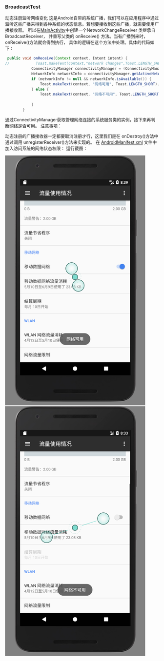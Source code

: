 ### BroadcastTest
动态注册监听网络变化
这是Android自带的系统广播，我们可以在应用程序中通过监听这些广播来得到各种系统的状态信息。若想要接收到这些广播，就需要使用广播接收器。
所以在[MainActivity](/app/src/main/java/lyp/com/broadcasttest/MainActivity.java)中创建一个NetworkChangeReceiver 类继承自BroadcastReceiver， 并重写父类的 onReceive() 方法。当有广播到来时，onReceive()方法就会得到执行， 具体的逻辑在这个方法中处理。具体的代码如下：
```Java
 public void onReceive(Context context, Intent intent) {
//            Toast.makeText(context,"network changes",Toast.LENGTH_SHORT).show();
            ConnectivityManager connectivityManager = (ConnectivityManager) getSystemService(Context.CONNECTIVITY_SERVICE);
            NetworkInfo networkInfo = connectivityManager.getActiveNetworkInfo();
            if (networkInfo != null && networkInfo.isAvailable()) {
                Toast.makeText(context, "网络可用", Toast.LENGTH_SHORT).show();
            } else {
                Toast.makeText(context, "网络不可用", Toast.LENGTH_SHORT).show();

            }
        }
```
通过ConnectivityManager获取管理网络连接的系统服务类的实例，接下来再判断网络是否可用。
注意事项：

动态注册的广播接收器一定都要取消注册才行，这里我们是在 onDestroy()方法中通过调用 unregisterReceiver()方法来实现的。
在 [AndroidManifest.xml](/app/src/main/AndroidManifest.xml) 文件中加入访问系统的网络状态权限：
<uses-permission android:name="android.permission.ACCESS_NETWORK_STATE"/>
运行截图：

![network1](/img/network1.png "network1")
![network2](/img/network2.png "network2")
